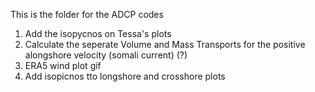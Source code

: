 This is the folder for the ADCP codes 

1) Add the isopycnos on Tessa's plots
2) Calculate the seperate Volume and Mass Transports for the positive alongshore velocity (somali current) (?)
3) ERA5 wind plot gif
4) Add isopicnos tto longshore and crosshore plots 

